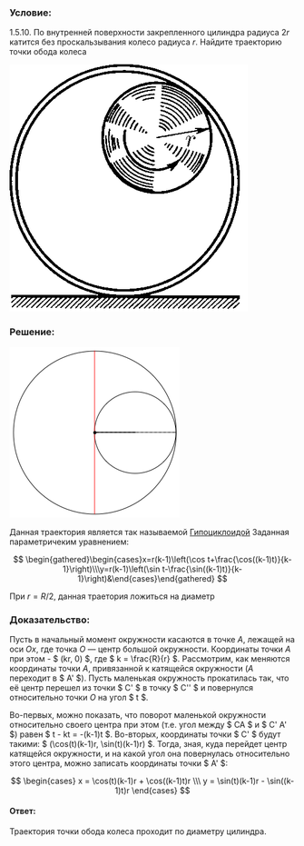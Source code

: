 ###  Условие:

$1.5.10.$ По внутренней поверхности закрепленного цилиндра радиуса $2r$ катится без проскальзывания колесо радиуса $r$. Найдите траекторию точки обода колеса

![ К задаче 1.5.10 |420x435, 26%](../../img/1.5.10/statement.png)

###  Решение:

![ Построение гипоциклоиды при $r= \frac{R}{2}$ |300x300, 42%](../../img/1.5.10/01.gif)

Данная траектория является так называемой [Гипоциклоидой](https://ru.wikipedia.org/wiki/%D0%93%D0%B8%D0%BF%D0%BE%D1%86%D0%B8%D0%BA%D0%BB%D0%BE%D0%B8%D0%B4%D0%B0) Заданная параметричеким уравнением:

$$
\begin{gathered}\begin{cases}x=r(k-1)\left(\cos t+\frac{\cos((k-1)t)}{k-1}\right)\\\y=r(k-1)\left(\sin t-\frac{\sin((k-1)t)}{k-1}\right)&\end{cases}\end{gathered}
$$

При $r= R/2$, данная траетория ложиться на диаметр

###  Доказательство:

Пусть в начальный момент окружности касаются в точке $A$, лежащей на оси $Ox$, где точка $O$ — центр большой окружности. Координаты точки $A$ при этом - $ (kr, 0) $, где $ k = \frac{R}{r} $. Рассмотрим, как меняются координаты точки $A$, привязанной к катящейся окружности ($A$ переходит в $ A' $). Пусть маленькая окружность прокатилась так, что её центр перешел из точки $ C' $ в точку $ C'' $ и повернулся относительно точки $O$ на угол $ t $.

Во-первых, можно показать, что поворот маленькой окружности относительно своего центра при этом (т.е. угол между $ CA $ и $ C' A' $) равен $ t - kt = -(k-1)t $. Во-вторых, координаты точки $ C' $ будут такими: $ (\cos(t)(k-1)r, \sin(t)(k-1)r) $. Тогда, зная, куда перейдет центр катящейся окружности, и на какой угол она повернулась относительно этого центра, можно записать координаты точки $ A' $:

$$
\begin{cases} x = \cos(t)(k-1)r + \cos((k-1)t)r \\\ y = \sin(t)(k-1)r - \sin((k-1)t)r \end{cases}
$$

#### Ответ:

Траектория точки обода колеса проходит по диаметру цилиндра.